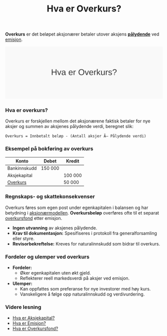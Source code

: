 ﻿---
title: "Hva er Overkurs?"
seoTitle: "Hva er overkurs? | Definisjon, beregning og bokføring"
description: "Overkurs er beløpet som betales over aksjens pålydende ved emisjon, og føres som egenkapital i balansen."
summary: "Lær hva overkurs er, hvordan den beregnes ved emisjon og hvordan den bokføres og påvirker egenkapitalen."
---

**Overkurs** er det beløpet aksjonærer betaler utover aksjens **[pålydende](/blogs/regnskap/palydende "Hva er Pålydende? Guide til pålydende verdi")** ved [emisjon](/blogs/regnskap/emisjon "Hva er Emisjon? En komplett guide til kapitalforhøyelse og aksjeutstedelse").

![Overkurs konsept](hva-er-overkurs-image.svg)

### Hva er overkurs?

Overkurs er forskjellen mellom det aksjonærene faktisk betaler for nye aksjer og summen av aksjenes pålydende verdi, beregnet slik:

```
Overkurs = Innbetalt beløp - (Antall aksjer Ã— Pålydende verdi)
```

### Eksempel på bokføring av overkurs

| Konto                                                       | Debet    | Kredit                                                       |
|-------------------------------------------------------------|----------|--------------------------------------------------------------|
| Bankinnskudd                                                | 150 000  |                                                              |
| Aksjekapital                                                |          | 100 000                                                      |
| [Overkurs](/blogs/regnskap/hva-er-overkurs "Hva er Overkurs? En Guide til Overkurs i Regnskap") |          | 50 000                                                       |

### Regnskaps- og skattekonsekvenser

Overkurs føres som egen post under egenkapitalen i balansen og har betydning i [aksjonærmodellen](/blogs/regnskap/aksjonaermodellen "Aksjonærmodellen: Skattemodell for Utbytte og Gevinst"). **Overkursbeløp** overføres ofte til et separat [overkursfond](/blogs/regnskap/hva-er-overkursfond "Hva er Overkursfond? Guide til overkurs ved kapitalforhøyelse") etter emisjon.

- **Ingen utvanning** av aksjenes pålydende.
- **Krav til dokumentasjon:** Spesifiseres i protokoll fra generalforsamling eller styre.
- **Revisorbekreftelse:** Kreves for naturalinnskudd som bidrar til overkurs.

### Fordeler og ulemper ved overkurs

* **Fordeler:**
  * Øker egenkapitalen uten økt gjeld.
  * Reflekterer reell markedsverdi på aksjer ved emisjon.
* **Ulemper:**
  * Kan oppfattes som preferanse for nye investorer med høy kurs.
  * Vanskeligere å følge opp naturalinnskudd og verdivurdering.

### Videre lesning

* [Hva er Aksjekapital?](/blogs/regnskap/hva-er-aksjekapital "Hva er Aksjekapital? Krav og Forklaring")
* [Hva er Emisjon?](/blogs/regnskap/emisjon "Hva er Emisjon? En komplett guide til kapitalforhøyelse og aksjeutstedelse")
* [Hva er Overkursfond?](/blogs/regnskap/hva-er-overkursfond "Hva er Overkursfond? Guide til overkurs ved kapitalforhøyelse")










